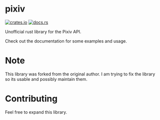 # pixiv

[![crates.io](https://img.shields.io/crates/v/pixieve-rs.svg)](https://crates.io/crates/pixieve-rs)
[![docs.rs](https://docs.rs/pixieve-rs/badge.svg)](https://docs.rs/pixieve-rs/)

Unofficial rust library for the Pixiv API.

Check out the documentation for some examples and usage.

# Note

This library was forked from the original author.
I am trying to fix the library so its usable and possibly maintain them.

# Contributing

Feel free to expand this library.
